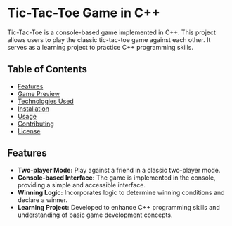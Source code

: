 # Tic-Tac-Toe Game in C++

Tic-Tac-Toe is a console-based game implemented in C++. This project allows users to play the classic tic-tac-toe game against each other. It serves as a learning project to practice C++ programming skills.

## Table of Contents
- [Features](#features)
- [Game Preview](#game-preview)
- [Technologies Used](#technologies-used)
- [Installation](#installation)
- [Usage](#usage)
- [Contributing](#contributing)
- [License](#license)

## Features

- **Two-player Mode:** Play against a friend in a classic two-player mode.
- **Console-based Interface:** The game is implemented in the console, providing a simple and accessible interface.
- **Winning Logic:** Incorporates logic to determine winning conditions and declare a winner.
- **Learning Project:** Developed to enhance C++ programming skills and understanding of basic game development concepts.
